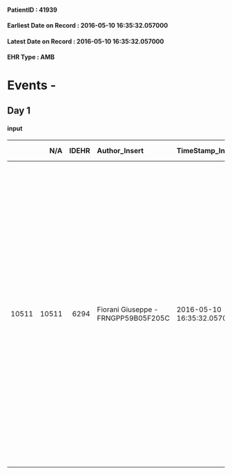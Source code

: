 
#### PatientID : 41939
#### Earliest Date on Record : 2016-05-10 16:35:32.057000
#### Latest Date on Record : 2016-05-10 16:35:32.057000
#### EHR Type : AMB

# Events - 

## Day 1

#### input
|       |    N/A |   IDEHR | Author_Insert                       | TimeStamp_Insert           | EHRType   |   PatientID |   IDDigitalSignDocument | persone_vicine   |   Unnamed: 0_x.1 |   IDANAMNESI_SOCIALE | Patient   | FamigliaAltro   | Paziente_T   | FamigliaAltro_T   |   Non_Rilevabile_x.1 | Note_Non_Rilevabile_x.1   | opt_Problemi   | Note_I                                                                                                                                                                                                                                                                                                                                                                                                                                                                                                                                       | ds_note_timori                                                                                                                                                                     | chk_contr_sintomi   | chk_competenza                                 | opt_paziente_a   | opt_famiglia_a   | opt_adeguatezza   | opt_paziente_solo   | ds_note_con                                                                                                                                                                                   | opt_presente_assente   | Presenza_minori   | Caregiver_principale   | opt_capacita         | opt_necessario   | opt_presente   | opt_risorse_ec   | opt_paziente_psi   | opt_Ins_vol   | opt_paziente_ad   | opt_caregiver_ad   | opt_esenzione   | opt_inv_civile   |   ds_codice_es | Needs     | Domestic partnership   | Fragility                    | opt_disponibilita_f   | opt_indennita_acc   | opt_legge   | opt_famiglia_psi   | opt_disponibilit_paz   |
|------:|-------:|--------:|:------------------------------------|:---------------------------|:----------|------------:|------------------------:|:-----------------|-----------------:|---------------------:|:----------|:----------------|:-------------|:------------------|---------------------:|:--------------------------|:---------------|:---------------------------------------------------------------------------------------------------------------------------------------------------------------------------------------------------------------------------------------------------------------------------------------------------------------------------------------------------------------------------------------------------------------------------------------------------------------------------------------------------------------------------------------------|:-----------------------------------------------------------------------------------------------------------------------------------------------------------------------------------|:--------------------|:-----------------------------------------------|:-----------------|:-----------------|:------------------|:--------------------|:----------------------------------------------------------------------------------------------------------------------------------------------------------------------------------------------|:-----------------------|:------------------|:-----------------------|:---------------------|:-----------------|:---------------|:-----------------|:-------------------|:--------------|:------------------|:-------------------|:----------------|:-----------------|---------------:|:----------|:-----------------------|:-----------------------------|:----------------------|:--------------------|:------------|:-------------------|:-----------------------|
| 10511 |  10511 |    6294 | Fiorani Giuseppe - FRNGPP59B05F205C | 2016-05-10 16:35:32.057000 | AMB       |       41939 |                  360821 | N/A              |             3250 |                 2092 | Si#1      | Si#1            | Parziale#2   | Si#1              |                    0 | NR                        | No#0           | Il pz √® informato della patologia oncologica e della sua progressione. Sa che non verranno intrapresi trattamenti attivi per le condizioni generali e per l'alterazione degli indicatori della funzione epatica.La figlia,consapevole dell'assenza degli spazi di trattamento,per il peggioramento progressivo delle condizioni generali, ha ben chiaro i margini del percorso di cura esclusivamente palliativo proponibile per il padre; si riserva di valutare il setting di cura pi√π idoneo ,domattina con il MMG,che visiter√† il pz. | I timori della figlia sono legati all'et√† della mamma , alle sue mediocri condizioni di salute,alle possibili difficolt√† di gestione e alla progressione sintomatica di malattia | controllo sintomi#0 | competenza/capacit√† assistenziale caregiver#0 | Indefinite#2     | Congruenti#1     | Si#1              | No#0                | Vive con la moglie Maria Antonietta di aa 78. Due figli,entrambi fuori casa:Sonia Roberta,abitante a Peschiera Borromeo e Fabio,di aa 47,il quale gestisce l'albergo di famiglia in Venezuela | Presente#1             | No#0              | La moglie              | Non incrementabile#2 | No#0             | No#0           | Adeguate#1       | No#0               | No#0          | Totale#2          | Totale#2           | Si#1            | No#0             |             48 | Clinici#0 | Coniuge/Convivente#0   | sovraccarico assistenziale#4 | Da verificare#2       | No#0                | No#0        | No#0               | Da verificare#2        |



